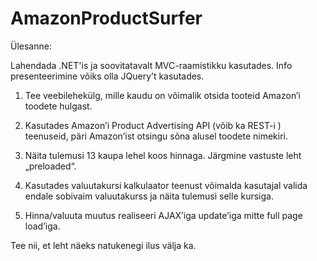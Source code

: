 # AmazonProductSurfer

Ülesanne:

Lahendada .NET'is ja soovitatavalt MVC-raamistikku kasutades. Info presenteerimine võiks olla JQuery’t kasutades.

1) Tee veebilehekülg, mille kaudu on võimalik otsida tooteid Amazon’i toodete hulgast.

2) Kasutades Amazon’i Product Advertising API (võib ka REST-i ) teenuseid, päri Amazon’ist otsingu sõna alusel toodete nimekiri.

3) Näita tulemusi 13 kaupa lehel koos hinnaga. Järgmine vastuste leht „preloaded“.

4) Kasutades valuutakursi kalkulaator teenust võimalda kasutajal valida endale sobivaim valuutakurss ja näita tulemusi selle kursiga.

5) Hinna/valuuta muutus realiseeri AJAX’iga update’iga mitte full page load’iga.
 
Tee nii, et leht näeks natukenegi ilus välja ka.

